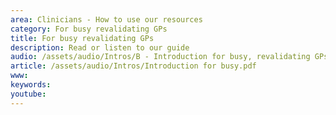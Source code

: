 ```yaml
---
area: Clinicians - How to use our resources
category: For busy revalidating GPs
title: For busy revalidating GPs
description: Read or listen to our guide
audio: /assets/audio/Intros/B - Introduction for busy, revalidating GPs - MQ.mp3
article: /assets/audio/Intros/Introduction for busy.pdf
www: 
keywords: 
youtube: 
--- 
```

